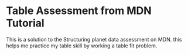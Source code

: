 # Table Assessment from MDN Tutorial

This is a solution to the Structuring planet data assessment on MDN.
this helps me practice my table skill by working a table fit problem.